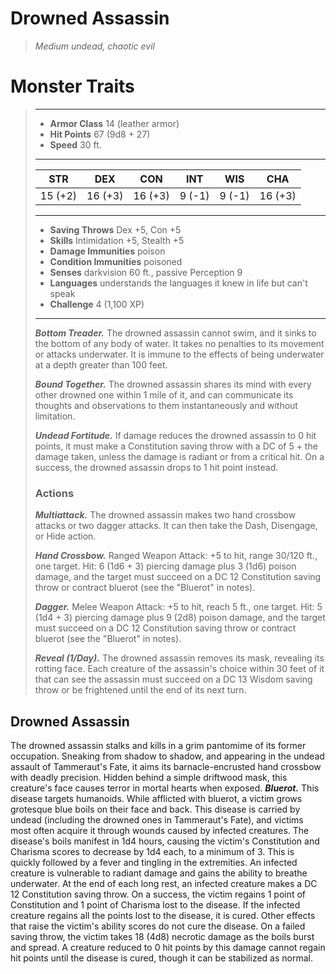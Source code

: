 # Drowned Assassin
>*Medium undead, chaotic evil*
# Monster Traits
>___
>- **Armor Class** 14 (leather armor)
>- **Hit Points** 67 (9d8 + 27)
>- **Speed** 30 ft.
>___
>|STR|DEX|CON|INT|WIS|CHA|
>|:---:|:---:|:---:|:---:|:---:|:---:|
>|15 (+2)|16 (+3)|16 (+3)|9 (-1)|9 (-1)|16 (+3)|
>___
>- **Saving Throws** Dex +5, Con +5
>- **Skills** Intimidation +5, Stealth +5
>- **Damage Immunities** poison
>- **Condition Immunities** poisoned
>- **Senses** darkvision 60 ft., passive Perception 9
>- **Languages** understands the languages it knew in life but can't speak
>- **Challenge** 4 (1,100 XP)
>___
>***Bottom Treader.*** The drowned assassin cannot swim, and it sinks to the bottom of any body of water. It takes no penalties to its movement or attacks underwater. It is immune to the effects of being underwater at a depth greater than 100 feet.  
>
>***Bound Together.*** The drowned assassin shares its mind with every other drowned one within 1 mile of it, and can communicate its thoughts and observations to them instantaneously and without limitation.  
>
>***Undead Fortitude.*** If damage reduces the drowned assassin to 0 hit points, it must make a Constitution saving throw with a DC of 5 + the damage taken, unless the damage is radiant or from a critical hit. On a success, the drowned assassin drops to 1 hit point instead.  
>
>### Actions
>***Multiattack.*** The drowned assassin makes two hand crossbow attacks or two dagger attacks. It can then take the Dash, Disengage, or Hide action.  
>
>***Hand Crossbow.*** Ranged Weapon Attack: +5 to hit, range 30/120 ft., one target. Hit: 6 (1d6 + 3) piercing damage plus 3 (1d6) poison damage, and the target must succeed on a DC 12 Constitution saving throw or contract bluerot (see the "Bluerot" in notes).  
>
>***Dagger.*** Melee Weapon Attack: +5 to hit, reach 5 ft., one target. Hit: 5 (1d4 + 3) piercing damage plus 9 (2d8) poison damage, and the target must succeed on a DC 12 Constitution saving throw or contract bluerot (see the "Bluerot" in notes).  
>
>***Reveal (1/Day).*** The drowned assassin removes its mask, revealing its rotting face. Each creature of the assassin's choice within 30 feet of it that can see the assassin must succeed on a DC 13 Wisdom saving throw or be frightened until the end of its next turn.
## Drowned Assassin
The drowned assassin stalks and kills in a grim pantomime of its former occupation. Sneaking from shadow to shadow, and appearing in the undead assault of Tammeraut's Fate, it aims its barnacle-encrusted hand crossbow with deadly precision. Hidden behind a simple driftwood mask, this creature's face causes terror in mortal hearts when exposed.
***Bluerot.*** This disease targets humanoids. While afflicted with bluerot, a victim grows grotesque blue boils on their face and back. This disease is carried by undead (including the drowned ones in Tammeraut's Fate), and victims most often acquire it through wounds caused by infected creatures. The disease's boils manifest in 1d4 hours, causing the victim's Constitution and Charisma scores to decrease by 1d4 each, to a minimum of 3. This is quickly followed by a fever and tingling in the extremities. An infected creature is vulnerable to radiant damage and gains the ability to breathe underwater.
At the end of each long rest, an infected creature makes a DC 12 Constitution saving throw. On a success, the victim regains 1 point of Constitution and 1 point of Charisma lost to the disease. If the infected creature regains all the points lost to the disease, it is cured. Other effects that raise the victim's ability scores do not cure the disease. On a failed saving throw, the victim takes 18 (4d8) necrotic damage as the boils burst and spread. A creature reduced to 0 hit points by this damage cannot regain hit points until the disease is cured, though it can be stabilized as normal.